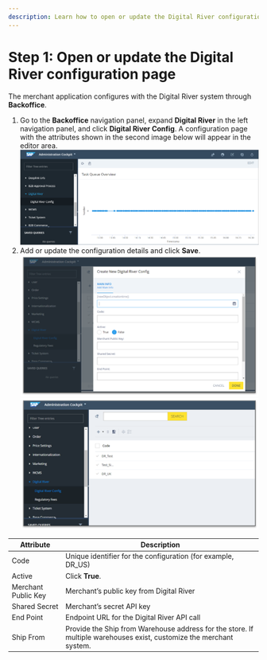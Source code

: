 ```yaml
---
description: Learn how to open or update the Digital River configuration page.
---
```


# Step 1: Open or update the Digital River configuration page

The merchant application configures with the Digital River system through **Backoffice**.&#x20;

1. Go to the **Backoffice** navigation panel, expand **Digital River** in the left navigation panel, and click **Digital River Config**. A configuration page with the attributes shown in the second image below will appear in the editor area. \
   ![](<../.gitbook/assets/Configuration page (1).png>)&#x20;
2. Add or update the configuration details and click **Save**. \
   ![](<../.gitbook/assets/Config 2 (1).png>)  \
   ![](<../.gitbook/assets/Config 3 (1).png>)&#x20;

| Attribute           | Description                                                                                                         |
| ------------------- | ------------------------------------------------------------------------------------------------------------------- |
| Code                | Unique identifier for the configuration (for example, DR\_US)                                                       |
| Active              | Click **True**.                                                                                                     |
| Merchant Public Key | Merchant’s public key from Digital River                                                                            |
| Shared Secret       | Merchant’s secret API key                                                                                           |
| End Point           | Endpoint URL for the Digital River API call                                                                         |
| Ship From           | Provide the Ship from Warehouse address for the store. If multiple warehouses exist, customize the merchant system. |

